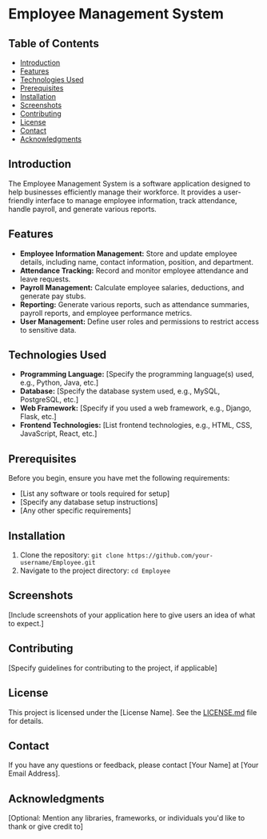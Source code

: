 # Employee Management System

## Table of Contents
- [Introduction](#introduction)
- [Features](#features)
- [Technologies Used](#technologies-used)
- [Prerequisites](#prerequisites)
- [Installation](#installation)
- [Screenshots](#screenshots)
- [Contributing](#contributing)
- [License](#license)
- [Contact](#contact)
- [Acknowledgments](#acknowledgments)

## Introduction
The Employee Management System is a software application designed to help businesses efficiently manage their workforce. It provides a user-friendly interface to manage employee information, track attendance, handle payroll, and generate various reports.

## Features
- **Employee Information Management:** Store and update employee details, including name, contact information, position, and department.
- **Attendance Tracking:** Record and monitor employee attendance and leave requests.
- **Payroll Management:** Calculate employee salaries, deductions, and generate pay stubs.
- **Reporting:** Generate various reports, such as attendance summaries, payroll reports, and employee performance metrics.
- **User Management:** Define user roles and permissions to restrict access to sensitive data.

## Technologies Used
- **Programming Language:** [Specify the programming language(s) used, e.g., Python, Java, etc.]
- **Database:** [Specify the database system used, e.g., MySQL, PostgreSQL, etc.]
- **Web Framework:** [Specify if you used a web framework, e.g., Django, Flask, etc.]
- **Frontend Technologies:** [List frontend technologies, e.g., HTML, CSS, JavaScript, React, etc.]

## Prerequisites
Before you begin, ensure you have met the following requirements:
- [List any software or tools required for setup]
- [Specify any database setup instructions]
- [Any other specific requirements]

## Installation
1. Clone the repository: `git clone https://github.com/your-username/Employee.git`
2. Navigate to the project directory: `cd Employee`




## Screenshots
[Include screenshots of your application here to give users an idea of what to expect.]

## Contributing
[Specify guidelines for contributing to the project, if applicable]

## License
This project is licensed under the [License Name]. See the [LICENSE.md](LICENSE.md) file for details.

## Contact
If you have any questions or feedback, please contact [Your Name] at [Your Email Address].

## Acknowledgments
[Optional: Mention any libraries, frameworks, or individuals you'd like to thank or give credit to]

